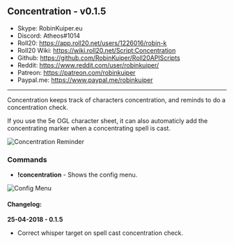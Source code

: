 ## Concentration - v0.1.5

* Skype: RobinKuiper.eu
* Discord: Atheos#1014
* Roll20: https://app.roll20.net/users/1226016/robin-k
* Roll20 Wiki: https://wiki.roll20.net/Script:Concentration
* Github: https://github.com/RobinKuiper/Roll20APIScripts
* Reddit: https://www.reddit.com/user/robinkuiper/
* Patreon: https://patreon.com/robinkuiper
* Paypal.me: https://www.paypal.me/robinkuiper

---

Concentration keeps track of characters concentration, and reminds to do a concentration check.

If you use the 5e OGL character sheet, it can also automaticly add the concentrating marker when a concentrating spell is cast.

![Concentration Reminder](https://i.imgur.com/zEVJpOH.png "Concentration Reminder")

### Commands

* **!concentration** - Shows the config menu.

![Config Menu](https://i.imgur.com/1rB3ezY.png "Config Menu")

#### Changelog:
**25-04-2018 - 0.1.5**
* Correct whisper target on spell cast concentration check.